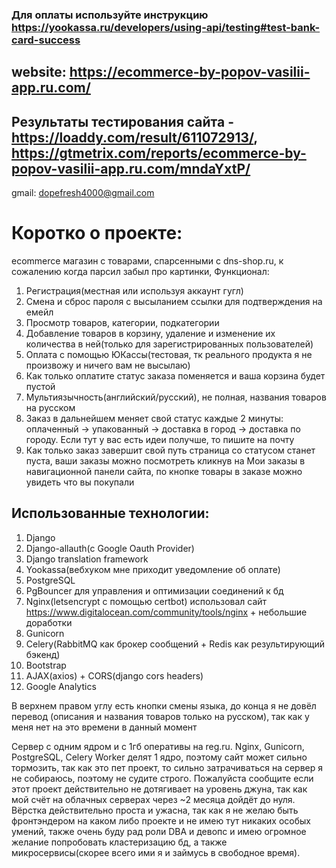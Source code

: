 ### Для оплаты используйте инструкцию https://yookassa.ru/developers/using-api/testing#test-bank-card-success

## website: https://ecommerce-by-popov-vasilii-app.ru.com/

## Результаты тестирования сайта - https://loaddy.com/result/611072913/, https://gtmetrix.com/reports/ecommerce-by-popov-vasilii-app.ru.com/mndaYxtP/

gmail: dopefresh4000@gmail.com

# Коротко о проекте:
ecommerce магазин с товарами, спарсенными с dns-shop.ru, к сожалению когда парсил забыл про картинки, 
Функционал:
1. Регистрация(местная или используя аккаунт гугл)
2. Смена и сброс пароля с высыланием ссылки для подтверждения на емейл
3. Просмотр товаров, категории, подкатегории
4. Добавление товаров в корзину, удаление и изменение их количества в ней(только для зарегистрированных пользователей)
5. Оплата с помощью ЮКассы(тестовая, тк реального продукта я не произвожу и ничего вам не высылаю)
6. Как только оплатите статус заказа поменяется и ваша корзина будет пустой
7. Мультиязычность(английский/русский), не полная, названия товаров на русском
8. Заказ в дальнейшем меняет свой статус каждые 2 минуты: оплаченный -> упакованный -> доставка в город -> доставка по городу. Если тут у вас есть идеи получше, то пишите на почту
9. Как только заказ завершит свой путь страница со статусом станет пуста, ваши заказы можно посмотреть кликнув на Мои заказы в навигационной панели сайта, по кнопке товары в заказе можно увидеть что вы покупали

## Использованные технологии:
1. Django
2. Django-allauth(с Google Oauth Provider)
3. Django translation framework
4. Yookassa(вебхуком мне приходит уведомление об оплате)
5. PostgreSQL
6. PgBouncer для управления и оптимизации соединений к бд
7. Nginx(letsencrypt с помощью certbot) использовал сайт https://www.digitalocean.com/community/tools/nginx + небольшие доработки
8. Gunicorn
9. Celery(RabbitMQ как брокер сообщений + Redis как результирующий бэкенд)
10. Bootstrap
11. AJAX(axios) + CORS(django cors headers)
12. Google Analytics

В верхнем правом углу есть кнопки смены языка, до конца я не довёл перевод
(описания и названия товаров только на русском), так как у меня нет на это времени в данный момент

Сервер с одним ядром и с 1гб оперативы на reg.ru.
Nginx, Gunicorn, PostgreSQL, Celery Worker делят 1 ядро, поэтому сайт может сильно тормозить,
так как это пет проект, то сильно затрачиваться на сервер я не собираюсь, поэтому не судите строго. 
Пожалуйста сообщите если этот проект действительно не дотягивает на уровень джуна, так как
мой счёт на облачных серверах через ~2 месяца дойдёт до нуля. 
Вёрстка действительно проста и ужасна, так как я не желаю быть фронтэндером на каком либо проекте
и не имею тут никаких особых умений, также очень буду рад роли DBA и девопс и имею огромное желание попробовать кластеризацию бд,
а также микросервисы(скорее всего ими я и займусь в свободное время).
